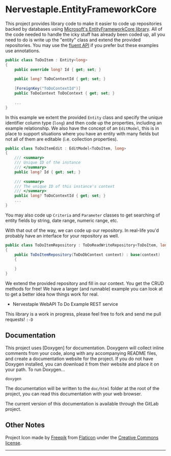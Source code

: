 # Nervestaple.EntityFrameworkCore

This project provides library code to make it easier to code up repositories
backed by databases using [Microsoft's EntityFrameworkCore library][1].
All of the code needed to handle the icky stuff has already been coded up, all
you need to do is write up the "entity" class and extend the provided 
repositories. You may use the [fluent API][2] if you prefer but these examples
use annotations.

```cs
public class ToDoItem : Entity<long>
{
    public override long? Id { get; set; }
    
    public long? ToDoContextId { get; set; }
    
    [ForeignKey("ToDoContextId")]
    public ToDoContext ToDoContext { get; set; }
    
    ...
}
```

In this example we extent the provided `Entity` class and specify the unique
identifier column type (`long`) and then code up the properties, including an
example relationship. We also have the concept of an `EditModel`, this is in
place to support situations where you have an entity with many fields but not
all of them are editable (i.e. collection properties).

```cs
public class ToDoItemEdit : EditModel<ToDoItem, long>
{
    /// <summary>
    /// Unique ID of the instance
    /// </summary>
    public long? Id { get; set; }
    
    /// <summary>
    /// The unique ID of this instance's context
    /// </summary>
    public long? ToDoContextId { get; set; }
    ...
}
```

You may also code up `Criteria` and `Parameter` classes to get searching of 
entity fields by string, date range, numeric range, etc.

With that out of the way, we can code up our repository. In real-life you'd
probably have an interface for your repository as well.

```cs
public class ToDoItemRepository : ToDoReadWriteRepository<ToDoItem, long>, IToDoItemRepository
{
    public ToDoItemRepository(ToDoDbContext context) : base(context)
    {
        
    }
}
```

We extend the provided repository and fill in our context. You get the CRUD
methods for free! We have a larger (and runnable) example you can look at to
get a better idea how things work for real.

* Nervestaple WebAPI To Do Example REST service

This library is a work in progress, please feel free to fork and send me pull
requests! `:-D`

## Documentation

This project uses [Doxygen] for documentation. Doxygenn will collect 
inline comments from your code, along with any accompanying README files, and 
create a documentation website for the project. If you do not have Doxygen 
installed, you can download it from their website and place it on your path. 
To run Doxygen...

    doxygen

The documentation will be written to the `doc/html` folder at the root of the 
project, you can read this documentation with your web browser.

The current version of this documentation is available through the GitLab
project.

## Other Notes

Project Icon made by [Freepik](https://www.freepik.com/) from 
[Flaticon](https://www.flaticon.com/) under the 
[Creative Commons license](http://creativecommons.org/licenses/by/3.0/).

----

[1]: https://docs.microsoft.com/en-us/ef/core/
[2]: https://docs.microsoft.com/en-us/ef/core/modeling/#use-fluent-api-to-configure-a-model
[4]: http://www.doxygen.nl/
